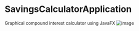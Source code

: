 # SavingsCalculatorApplication
Graphical compound interest calculator using JavaFX
![image](https://user-images.githubusercontent.com/67658548/187100633-fd44bd40-0ab3-4b7d-b83a-c5a4ae0f2652.png)
